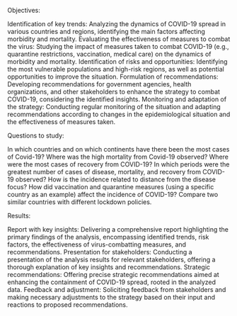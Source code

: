 Objectives:

Identification of key trends: Analyzing the dynamics of COVID-19 spread in various countries and regions, identifying the main factors affecting morbidity and mortality.
Evaluating the effectiveness of measures to combat the virus: Studying the impact of measures taken to combat COVID-19 (e.g., quarantine restrictions, vaccination, medical care) on the dynamics of morbidity and mortality.
Identification of risks and opportunities: Identifying the most vulnerable populations and high-risk regions, as well as potential opportunities to improve the situation.
Formulation of recommendations: Developing recommendations for government agencies, health organizations, and other stakeholders to enhance the strategy to combat COVID-19, considering the identified insights.
Monitoring and adaptation of the strategy: Conducting regular monitoring of the situation and adapting recommendations according to changes in the epidemiological situation and the effectiveness of measures taken.

Questions to study:

In which countries and on which continents have there been the most cases of Covid-19?
Where was the high mortality from Covid-19 observed?
Where were the most cases of recovery from COVID-19?
In which periods were the greatest number of cases of disease, mortality, and recovery from COVID-19 observed?
How is the incidence related to distance from the disease focus?
How did vaccination and quarantine measures (using a specific country as an example) affect the incidence of COVID-19? Compare two similar countries with different lockdown policies.

Results:

Report with key insights: Delivering a comprehensive report highlighting the primary findings of the analysis, encompassing identified trends, risk factors, the effectiveness of virus-combatting measures, and recommendations.
Presentation for stakeholders: Conducting a presentation of the analysis results for relevant stakeholders, offering a thorough explanation of key insights and recommendations.
Strategic recommendations: Offering precise strategic recommendations aimed at enhancing the containment of COVID-19 spread, rooted in the analyzed data.
Feedback and adjustment: Soliciting feedback from stakeholders and making necessary adjustments to the strategy based on their input and reactions to proposed recommendations.
